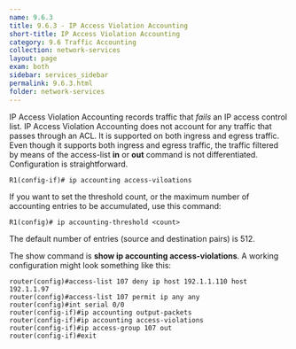 ```yaml
---
name: 9.6.3
title: 9.6.3 - IP Access Violation Accounting
short-title: IP Access Violation Accounting
category: 9.6 Traffic Accounting
collection: network-services
layout: page
exam: both
sidebar: services_sidebar
permalink: 9.6.3.html
folder: network-services
---
```

IP Access Violation Accounting records traffic that *fails* an IP access control list. IP Access Violation Accounting does not account for any traffic that passes through an ACL. It is supported on both ingress and egress traffic. Even though it supports both ingress and egress traffic, the traffic filtered by means of the access-list **in** or **out** command is not differentiated. Configuration is straightforward.
```
R1(config-if)# ip accounting access-viloations
```
If you want to set the threshold count, or the maximum number of accounting entries to be accumulated, use this command:
```
R1(config)# ip accounting-threshold <count>
```
The default number of entries (source and destination pairs) is 512.

The show command is **show ip accounting access-violations**. A working configuration might look something like this:
```
router(config)#access-list 107 deny ip host 192.1.1.110 host 192.1.1.97
router(config)#access-list 107 permit ip any any
router(config)#int serial 0/0
router(config-if)#ip accounting output-packets
router(config-if)#ip accounting access-violations
router(config-if)#ip access-group 107 out
router(config-if)#exit
```




